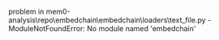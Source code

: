 problem in mem0-analysis\repo\embedchain\embedchain\loaders\text_file.py - ModuleNotFoundError: No module named 'embedchain'
